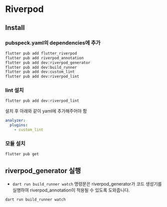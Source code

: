 # Riverpod
## Install
### pubspeck.yaml의 dependencies에 추가
```bash
flutter pub add flutter_riverpod
flutter pub add riverpod_annotation
flutter pub add dev:riverpod_generator
flutter pub add dev:build_runner
flutter pub add dev:custom_lint
flutter pub add dev:riverpod_lint
```

### lint 설치
```bash
flutter pub add dev:riverpod_lint
```

설치 후 아래와 같이 yaml에 추가해주어야 함
```yaml
analyzer:
  plugins:
    - custom_lint
```

### 모듈 설치
```bash
flutter pub get
```

## riverpod_generator 실행
- `dart run build_runner watch` 명령문은 riverpod_generator가 코드 생성기를 실행하여 riverpod_annotation이 적용될 수 있도록 도와줍니다.
```bash
dart run build_runner watch
```